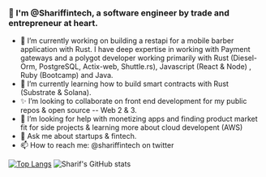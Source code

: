 ### 👋 I'm @Shariffintech, a software engineer by trade and entrepreneur at heart.
- 🔭 I’m currently working on building a restapi for a mobile barber application with Rust.
  I have deep expertise in working with Payment gateways and a polygot developer working primarily with Rust (Diesel- Orm, PostgreSQL, Actix-web, Shuttle.rs), Javascript (React & Node) , Ruby (Bootcamp) and Java.
- 🌱 I’m currently learning how to build smart contracts with Rust (Substrate & Solana).
- ✨ I’m looking to collaborate on front end development for my public repos & open source -- Web 2 & 3.
- 🤔 I’m looking for help with monetizing apps and finding product market fit for side projects & learning more about cloud developent (AWS)
- 💬 Ask me about startups & fintech.
- 📫 How to reach me: @shariffintech on twitter

[![Top Langs](https://github-readme-stats.vercel.app/api/top-langs/?username=shariffintech&layout=compact)](https://github.com/shariffintech/github-readme-stats)
![Sharif's GitHub stats](https://github-readme-stats.vercel.app/api?username=shariffintech&show_icons=true&theme=gradient)


